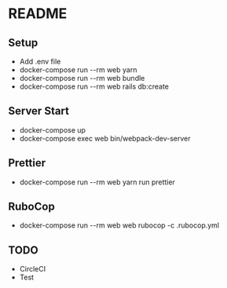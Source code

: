 # README

## Setup
- Add .env file
- docker-compose run --rm web yarn
- docker-compose run --rm web bundle
- docker-compose run --rm web rails db:create

## Server Start
- docker-compose up
- docker-compose exec web bin/webpack-dev-server

## Prettier
- docker-compose run --rm web yarn run prettier

## RuboCop
- docker-compose run --rm web web rubocop -c .rubocop.yml

## TODO
- CircleCI
- Test
